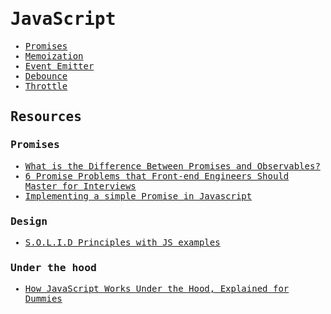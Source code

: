 <samp>

# JavaScript

- [Promises](promises)
- [Memoization](memoization)
- [Event Emitter](event-emitter)
- [Debounce](debounce)
- [Throttle](throttle)

## Resources

### Promises

- [What is the Difference Between Promises and Observables?](https://blog.bitsrc.io/promises-vs-observables-674f4bc8ca5e)
- [6 Promise Problems that Front-end Engineers Should Master for Interviews](https://towardsdev.com/6-promise-problems-that-front-end-engineers-should-master-for-interviews-8281848d7721)
- [Implementing a simple Promise in Javascript](https://medium.com/swlh/implement-a-simple-promise-in-javascript-20c9705f197a)

### Design

- [S.O.L.I.D Principles with JS examples](https://medium.com/front-end-weekly/s-o-l-i-d-principles-with-js-examples-db95b44e82e)

### Under the hood

- [How JavaScript Works Under the Hood, Explained for Dummies](https://javascript.plainenglish.io/how-javascript-works-under-the-hood-explained-for-dummies-216ce155183c)

</samp>
